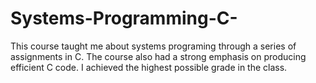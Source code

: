 # Systems-Programming-C-
This course taught me about systems programing through a series of assignments in C. The course also had a strong emphasis on producing efficient C code. I achieved the highest possible grade in the class. 
